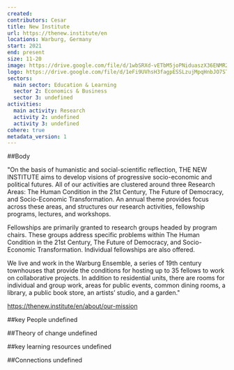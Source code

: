 ```yaml
---
created:
contributors: Cesar
title: New Institute
url: https://thenew.institute/en
locations: Warburg, Germany
start: 2021
end: present
size: 11-20
image: https://drive.google.com/file/d/1wbSRXd-vETbM5joPNiduaszX36ENMR2V/view?usp=drive_link 
logo: https://drive.google.com/file/d/1eFi9UVhsH3fagpESSLzujMpqHnbJO7ST/view?usp=drive_link 
sectors:
  main sector: Education & Learning
  sector 2: Economics & Business
  sector 3: undefined
activities: 
  main activity: Research
  activity 2: undefined
  activity 3: undefined
cohere: true
metadata_version: 1
---
```



##Body

"On the basis of humanistic and social-scientific reflection, THE NEW INSTITUTE aims to develop visions of progressive socio-economic and political futures.  All of our activities are clustered around three Research Areas: The Human Condition in the 21st Century, The Future of Democracy, and Socio-Economic Transformation. An annual theme provides focus across these areas, and structures our research activities, fellowship programs, lectures, and workshops.

Fellowships are primarily granted to research groups headed by program chairs. These groups address specific problems within The Human Condition in the 21st Century, The Future of Democracy, and Socio-Economic Transformation. Individual fellowships are also offered.

We live and work in the Warburg Ensemble, a series of 19th century townhouses that provide the conditions for hosting up to 35 fellows to work on collaborative projects. In addition to residential units, there are rooms for individual and group work, areas for public events, common dining rooms, a library, a public book store, an artists’ studio, and a garden."

https://thenew.institute/en/about/our-mission 


##key People
undefined

##Theory of change
undefined

##key learning resources
undefined

##Connections
undefined

